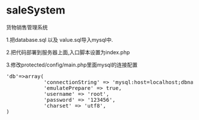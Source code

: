 # saleSystem
<p>货物销售管理系统</p>
<p>1.把database.sql 以及 value.sql导入mysql中.</p>
<p>2.把代码部署到服务器上面,入口脚本设置为index.php</p>
<p>3.修改protected/config/main.php里面mysql的连接配置</p>
<pre>
'db'=>array(
			'connectionString' => 'mysql:host=localhost;dbname=store;port=3306',
			'emulatePrepare' => true,
			'username' => 'root',
			'password' => '123456',
			'charset' => 'utf8',
)
</pre>
